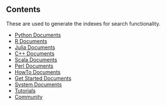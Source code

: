 Contents
--------
These are used to generate the indexes for search functionality.

- [Python Documents](api/python/index.md)
- [R Documents](api/r/index.md)
- [Julia Documents](api/julia/index.md)
- [C++ Documents](api/c++/index.md)
- [Scala Documents](api/scala/index.md)
- [Perl Documents](api/perl/index.md)
- [HowTo Documents](faq/index.md)
- [Get Started Documents](get_started/index.md)
- [System Documents](architecture/index.md)
- [Tutorials](tutorials/index.md)
- [Community](community/index.md)
